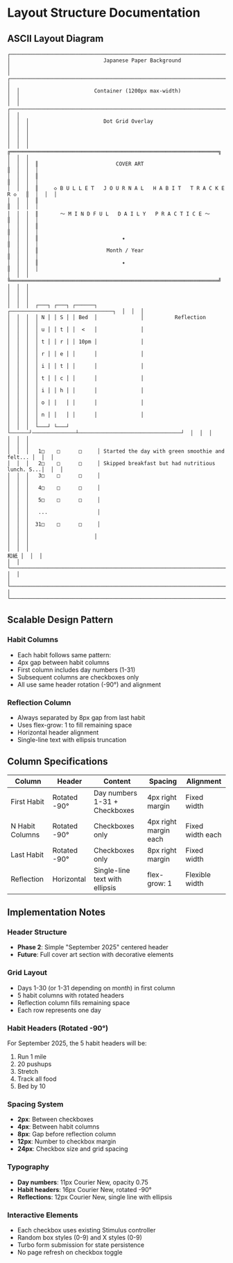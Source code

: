 # Layout Structure Documentation

## ASCII Layout Diagram

```
┌─────────────────────────────────────────────────────────────────────────────────────┐
│                              Japanese Paper Background                               │
│  ┌───────────────────────────────────────────────────────────────────────────────┐  │
│  │                        Container (1200px max-width)                           │  │
│  │  ┌─────────────────────────────────────────────────────────────────────────┐  │  │
│  │  │                        Dot Grid Overlay                                 │  │  │
│  │  │                                                                         │  │  │
│  │  │  ╔═══════════════════════════════════════════════════════════════════╗  │  │  │
│  │  │  ║                         COVER ART                                 ║  │  │  │
│  │  │  ║                                                                   ║  │  │  │
│  │  │  ║     ◇ B U L L E T   J O U R N A L   H A B I T   T R A C K E R ◇   ║  │  │  │
│  │  │  ║                                                                   ║  │  │  │
│  │  │  ║       ～ M I N D F U L   D A I L Y   P R A C T I C E ～         ║  │  │  │
│  │  │  ║                                                                   ║  │  │  │
│  │  │  ║                           ✦                                       ║  │  │  │
│  │  │  ║                      Month / Year                                 ║  │  │  │
│  │  │  ║                           ✦                                       ║  │  │  │
│  │  │  ╚═══════════════════════════════════════════════════════════════════╝  │  │  │
│  │  │                                                                         │  │  │
│  │  │  ┌───┐ ┌───┐ ┌──────┐              ┌─────────────────────────────────┐  │  │  │
│  │  │  │ N │ │ S │ │ Bed  │              │          Reflection             │  │  │  │
│  │  │  │ u │ │ t │ │  <   │              │                                 │  │  │  │
│  │  │  │ t │ │ r │ │ 10pm │              │                                 │  │  │  │
│  │  │  │ r │ │ e │ │      │              │                                 │  │  │  │
│  │  │  │ i │ │ t │ │      │              │                                 │  │  │  │
│  │  │  │ t │ │ c │ │      │              │                                 │  │  │  │
│  │  │  │ i │ │ h │ │      │              │                                 │  │  │  │
│  │  │  │ o │ │   │ │      │              │                                 │  │  │  │
│  │  │  │ n │ │   │ │      │              │                                 │  │  │  │
│  │  │  └───┘ └───┘ └──────┘──────────────┴─────────────────────────────────┘  │  │  │
│  │  │                                                                         │  │  │
│  │  │   1□    □      □     │ Started the day with green smoothie and felt... │  │  │
│  │  │   2□    □      □     │ Skipped breakfast but had nutritious lunch. S...│  │  │
│  │  │   3□    □      □     │                                                 │  │  │
│  │  │   4□    □      □     │                                                 │  │  │
│  │  │   5□    □      □     │                                                 │  │  │
│  │  │   ...                │                                                 │  │  │
│  │  │  31□    □      □     │                                                 │  │  │
│  │  │                     │                                                 │  │  │
│  │  │                                                                  和紙 │  │  │
│  │  └─────────────────────────────────────────────────────────────────────────┘  │  │
│  └───────────────────────────────────────────────────────────────────────────────┘  │
└─────────────────────────────────────────────────────────────────────────────────────┘
```

## Scalable Design Pattern

### Habit Columns
- Each habit follows same pattern:
- 4px gap between habit columns
- First column includes day numbers (1-31)
- Subsequent columns are checkboxes only
- All use same header rotation (-90°) and alignment

### Reflection Column
- Always separated by 8px gap from last habit
- Uses flex-grow: 1 to fill remaining space
- Horizontal header alignment
- Single-line text with ellipsis truncation

## Column Specifications

| Column | Header | Content | Spacing | Alignment |
|--------|--------|---------|---------|-----------|
| First Habit | Rotated -90° | Day numbers 1-31 + Checkboxes | 4px right margin | Fixed width |
| N Habit Columns | Rotated -90° | Checkboxes only | 4px right margin each | Fixed width each |
| Last Habit | Rotated -90° | Checkboxes only | 8px right margin | Fixed width |
| Reflection | Horizontal | Single-line text with ellipsis | flex-grow: 1 | Flexible width |

## Implementation Notes

### Header Structure
- **Phase 2**: Simple "September 2025" centered header
- **Future**: Full cover art section with decorative elements

### Grid Layout
- Days 1-30 (or 1-31 depending on month) in first column
- 5 habit columns with rotated headers
- Reflection column fills remaining space
- Each row represents one day

### Habit Headers (Rotated -90°)
For September 2025, the 5 habit headers will be:
1. Run 1 mile
2. 20 pushups  
3. Stretch
4. Track all food
5. Bed by 10

### Spacing System
- **2px**: Between checkboxes
- **4px**: Between habit columns
- **8px**: Gap before reflection column
- **12px**: Number to checkbox margin
- **24px**: Checkbox size and grid spacing

### Typography
- **Day numbers**: 11px Courier New, opacity 0.75
- **Habit headers**: 16px Courier New, rotated -90°
- **Reflections**: 12px Courier New, single line with ellipsis

### Interactive Elements
- Each checkbox uses existing Stimulus controller
- Random box styles (0-9) and X styles (0-9)
- Turbo form submission for state persistence
- No page refresh on checkbox toggle